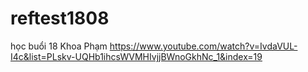 # reftest1808
học buổi 18 Khoa Phạm https://www.youtube.com/watch?v=IvdaVUL-I4c&list=PLskv-UQHb1ihcsWVMHIvjjBWnoGkhNc_1&index=19
